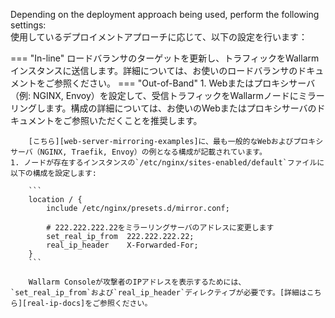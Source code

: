 Depending on the deployment approach being used, perform the following settings:  
使用しているデプロイメントアプローチに応じて、以下の設定を行います：

=== "In-line"
    ロードバランサのターゲットを更新し、トラフィックをWallarmインスタンスに送信します。詳細については、お使いのロードバランサのドキュメントをご参照ください。
=== "Out-of-Band"
    1. Webまたはプロキシサーバ（例: NGINX, Envoy）を設定して、受信トラフィックをWallarmノードにミラーリングします。構成の詳細については、お使いのWebまたはプロキシサーバのドキュメントをご参照いただくことを推奨します。

        [こちら][web-server-mirroring-examples]に、最も一般的なWebおよびプロキシサーバ（NGINX, Traefik, Envoy）の例となる構成が記載されています。
    1. ノードが存在するインスタンスの`/etc/nginx/sites-enabled/default`ファイルに以下の構成を設定します:

        ```
        location / {
            include /etc/nginx/presets.d/mirror.conf;
            
            # 222.222.222.22をミラーリングサーバのアドレスに変更します
            set_real_ip_from  222.222.222.22;
            real_ip_header    X-Forwarded-For;
        }
        ```

        Wallarm Consoleが攻撃者のIPアドレスを表示するためには、`set_real_ip_from`および`real_ip_header`ディレクティブが必要です。[詳細はこちら][real-ip-docs]をご参照ください。